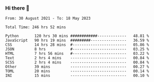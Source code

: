 ### Hi there 👋

<!--
**dominoto/dominoto** is a ✨ _special_ ✨ repository because its `README.md` (this file) appears on your GitHub profile.

Here are some ideas to get you started:

- 🔭 I’m currently working on ...
- 🌱 I’m currently learning ...
- 👯 I’m looking to collaborate on ...
- 🤔 I’m looking for help with ...
- 💬 Ask me about ...
- 📫 How to reach me: ...
- 😄 Pronouns: ...
- ⚡ Fun fact: ...
-->
<!--START_SECTION:waka-->

```text
From: 30 August 2021 - To: 18 May 2023

Total Time: 246 hrs 52 mins

Python       120 hrs 30 mins ############-------------   48.81 %
JavaScript   90 hrs 19 mins  #########----------------   36.59 %
CSS          14 hrs 28 mins  #------------------------   05.86 %
JSON         8 hrs           #------------------------   03.25 %
HTML         7 hrs 56 mins   #------------------------   03.22 %
Text         2 hrs 4 mins    -------------------------   00.84 %
SCSS         2 hrs 4 mins    -------------------------   00.84 %
Other        39 mins         -------------------------   00.27 %
TOML         20 mins         -------------------------   00.14 %
INI          15 mins         -------------------------   00.10 %
```

<!--END_SECTION:waka-->
